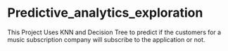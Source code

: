# Predictive_analytics_exploration

This Project Uses KNN and Decision Tree to predict if the customers for a music subscription company will subscribe to the application or not.
